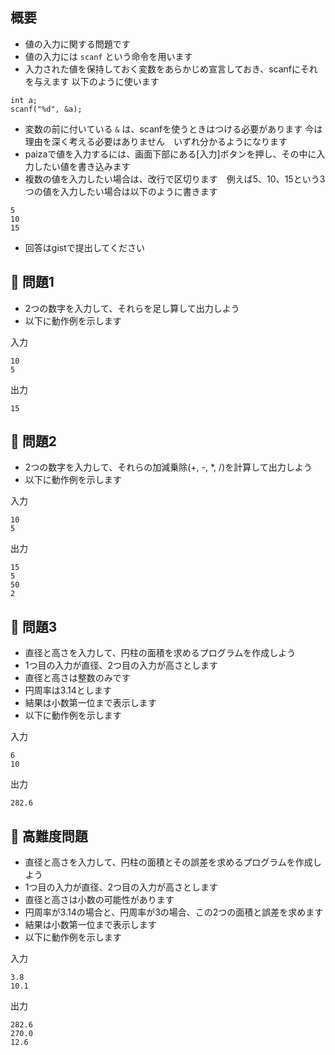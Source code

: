 ## 概要

- 値の入力に関する問題です
- 値の入力には `scanf` という命令を用います
- 入力された値を保持しておく変数をあらかじめ宣言しておき、scanfにそれを与えます 以下のように使います

```
int a;
scanf("%d", &a);
```

- 変数の前に付いている `&` は、scanfを使うときはつける必要があります 今は理由を深く考える必要はありません　いずれ分かるようになります
- paizaで値を入力するには、画面下部にある[入力]ボタンを押し、その中に入力したい値を書き込みます
- 複数の値を入力したい場合は、改行で区切ります　例えば5、10、15という3つの値を入力したい場合は以下のように書きます

```
5
10
15
```

- 回答はgistで提出してください

## :turtle: 問題1

- 2つの数字を入力して、それらを足し算して出力しよう
- 以下に動作例を示します

入力

```
10
5
```

出力

```
15
```

## :dog: 問題2

- 2つの数字を入力して、それらの加減乗除(+, -, *, /)を計算して出力しよう
- 以下に動作例を示します

入力

```
10
5
```

出力

```
15
5
50
2
```

## :bear: 問題3

- 直径と高さを入力して、円柱の面積を求めるプログラムを作成しよう
- 1つ目の入力が直径、2つ目の入力が高さとします
- 直径と高さは整数のみです
- 円周率は3.14とします
- 結果は小数第一位まで表示します
- 以下に動作例を示します

入力

```
6
10
```

出力

```
282.6
```

## :whale: 高難度問題

- 直径と高さを入力して、円柱の面積とその誤差を求めるプログラムを作成しよう
- 1つ目の入力が直径、2つ目の入力が高さとします
- 直径と高さは小数の可能性があります
- 円周率が3.14の場合と、円周率が3の場合、この2つの面積と誤差を求めます
- 結果は小数第一位まで表示します
- 以下に動作例を示します

入力

```
3.8
10.1
```

出力

```
282.6
270.0
12.6
```
